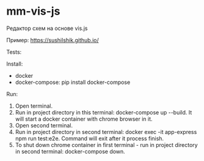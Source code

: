 # mm-vis-js
Редактор схем на основе vis.js

Пример: https://sushilshik.github.io/

Tests:

Install:
* docker
* docker-compose: pip install docker-compose

Run:
1) Open terminal.
2) Run in project directory in this terminal: docker-compose up --build. It will start a docker container with chrome browser in it.
3) Open second terminal.
4) Run in project directory in second terminal: docker exec -it app-express npm run test:e2e. Command will exit after it process finish.
5) To shut down chrome container in first terminal - run in project directory in second terminal: docker-compose down.
